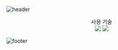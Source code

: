 ![header](https://capsule-render.vercel.app/api?type=rect&color=0:3f5efb,100:fc466b&text=%20e-Cigarette%20Subscription%20Service%20'V'%20&textBg=true&animation=fadeIn&fontColor=FFFFFF&fontSize=36&fontAlign=50&fontAlignY=50)


<div align=center>
  사용 기술
  <br>
  <img src="https://img.shields.io/badge/Android-3DDC84?style=flat&logo=Android&logoColor=white"/>
  <img src="https://img.shields.io/badge/Apple-000000?style=flat&logo=iOS&logoColor=white"/>
</div>

![footer](https://capsule-render.vercel.app/api?type=rect&color=0:3f5efb,100:fc466b&height=120,&text=%20e-Ciga%20Subscription%20Service%20'V'%20&desc=Developed%20By%20Daryu-Kim&textBg=true&animation=fadeIn&fontColor=FFFFFF&fontSize=28&fontAlign=35&fontAlignY=40&descSize=18&descAlign=80&descAlignY=40)
